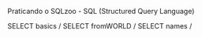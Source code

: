 Praticando o SQLzoo - SQL (Structured Query Language)

SELECT basics /
SELECT fromWORLD /
SELECT names /
